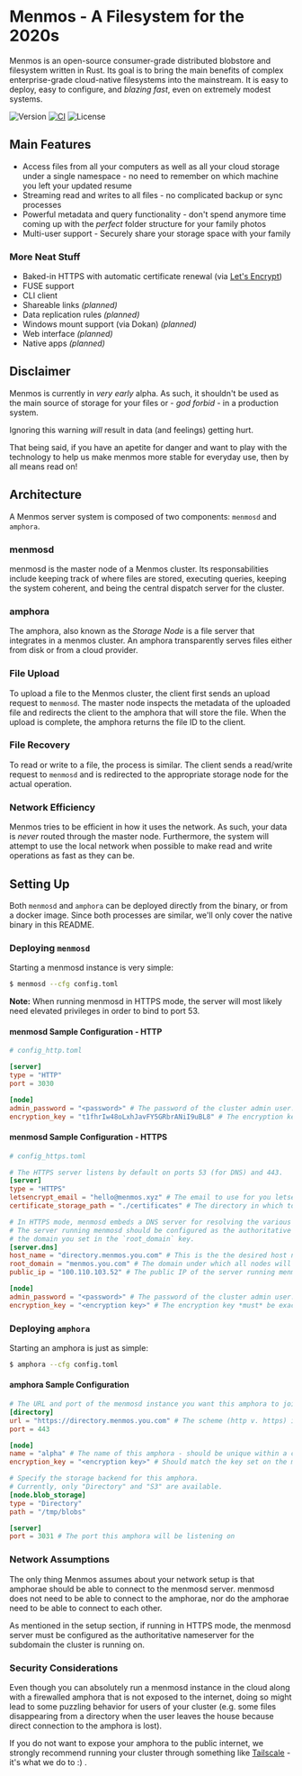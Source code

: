 # Menmos - A Filesystem for the 2020s
Menmos is an open-source consumer-grade distributed blobstore and filesystem written in Rust. Its goal is to bring the main benefits of complex enterprise-grade cloud-native filesystems into the mainstream. It is easy to deploy, easy to configure, and _blazing fast_, even on extremely modest systems.

![Version](https://img.shields.io/github/v/tag/menmos/menmos?label=version)
[![CI](https://github.com/menmos/menmos/actions/workflows/ci.yml/badge.svg)](https://github.com/menmos/menmos/actions/workflows/ci.yml)
![License](https://img.shields.io/github/license/menmos/menmos)

## Main Features
* Access files from all your computers as well as all your cloud storage under a single namespace - no need to remember on which machine you left your updated resume
* Streaming read and writes to all files - no complicated backup or sync processes
* Powerful metadata and query functionality - don't spend anymore time coming up with the _perfect_ folder structure for your family photos
* Multi-user support - Securely share your storage space with your family
### More Neat Stuff
* Baked-in HTTPS with automatic certificate renewal (via [Let's Encrypt](https://letsencrypt.org/))
* FUSE support
* CLI client
* Shareable links _(planned)_
* Data replication rules _(planned)_
* Windows mount support (via Dokan) _(planned)_
* Web interface _(planned)_
* Native apps _(planned)_

## Disclaimer
Menmos is currently in _very early_ alpha. As such, it shouldn't be used as the main source of storage for your files or - _god forbid_ - in a production system.

Ignoring this warning _will_ result in data (and feelings) getting hurt.

That being said, if you have an apetite for danger and want to play with the technology to help us make menmos more stable for everyday use, then by all means read on!

## Architecture
A Menmos server system is composed of two components: `menmosd` and `amphora`.

### menmosd
menmosd is the master node of a Menmos cluster. Its responsabilities include keeping track of where files are stored, executing queries, keeping the system coherent, and being the central dispatch server for the cluster.

### amphora
The amphora, also known as the _Storage Node_ is a file server that integrates in a menmos cluster. An amphora transparently serves files either from disk or from a cloud provider.

### File Upload
To upload a file to the Menmos cluster, the client first sends an upload request to `menmosd`. The master node inspects the metadata of the uploaded file and redirects the client to the amphora that will store the file. When the upload is complete, the amphora returns the file ID to the client.

### File Recovery
To read or write to a file, the process is similar. The client sends a read/write request to `menmosd` and is redirected to the appropriate storage node for the actual operation.

### Network Efficiency
Menmos tries to be efficient in how it uses the network. As such, your data is _never_ routed through the master node. Furthermore, the system will attempt to use the local network when possible to make read and write operations as fast as they can be.

## Setting Up
Both `menmosd` and `amphora` can be deployed directly from the binary, or from a docker image.
Since both processes are similar, we'll only cover the native binary in this README.

### Deploying `menmosd`
Starting a menmosd instance is very simple:
```bash
$ menmosd --cfg config.toml
```
__Note:__ When running menmosd in HTTPS mode, the server will most likely need elevated privileges in order to bind to port 53.

#### menmosd Sample Configuration - HTTP
```toml
# config_http.toml

[server]
type = "HTTP"
port = 3030

[node]
admin_password = "<password>" # The password of the cluster admin user.
encryption_key = "t1fhrIw48oLxhJavFY5GRbrANiI9uBL8" # The encryption key *must* be exactly 32 characters long.

```
#### menmosd Sample Configuration - HTTPS
```toml
# config_https.toml

# The HTTPS server listens by default on ports 53 (for DNS) and 443.
[server]
type = "HTTPS"
letsencrypt_email = "hello@menmos.xyz" # The email to use for you letsencrypt account.
certificate_storage_path = "./certificates" # The directory in which to store your certificates.

# In HTTPS mode, menmosd embeds a DNS server for resolving the various nodes.
# The server running menmosd should be configured as the authoritative name server for
# the domain you set in the `root_domain` key.
[server.dns]
host_name = "directory.menmos.you.com" # This is the the desired host name
root_domain = "menmos.you.com" # The domain under which all nodes will be assigned.
public_ip = "100.110.103.52" # The public IP of the server running menmosd

[node]
admin_password = "<password>" # The password of the cluster admin user.
encryption_key = "<encryption key>" # The encryption key *must* be exactly 32 characters long.
```

### Deploying `amphora`
Starting an amphora is just as simple:
```bash
$ amphora --cfg config.toml
```
#### amphora Sample Configuration
```toml
# The URL and port of the menmosd instance you want this amphora to join
[directory]
url = "https://directory.menmos.you.com" # The scheme (http v. https) is significant here, be sure to specify it
port = 443

[node]
name = "alpha" # The name of this amphora - should be unique within a cluster
encryption_key = "<encryption key>" # Should match the key set on the menmosd server - it's the only way both servers can trust each other

# Specify the storage backend for this amphora.
# Currently, only "Directory" and "S3" are available.
[node.blob_storage]
type = "Directory"
path = "/tmp/blobs"

[server]
port = 3031 # The port this amphora will be listening on

```

### Network Assumptions
The only thing Menmos assumes about your network setup is that amphorae should be able to connect to the menmosd server. menmosd does not need to be able to connect to the amphorae, nor do the amphorae need to be able to connect to each other.

As mentioned in the setup section, if running in HTTPS mode, the menmosd server must be configured as the authoritative nameserver for the subdomain the cluster is running on.

### Security Considerations
Even though you can absolutely run a menmosd instance in the cloud along with a firewalled amphora that is not exposed to the internet, doing so might lead to some puzzling behavior for users of your cluster (e.g. some files disappearing from a directory when the user leaves the house because direct connection to the amphora is lost).

If you do not want to expose your amphora to the public internet, we strongly recommend running your cluster through something like [Tailscale](https://tailscale.com/) - it's what we do to :) .
